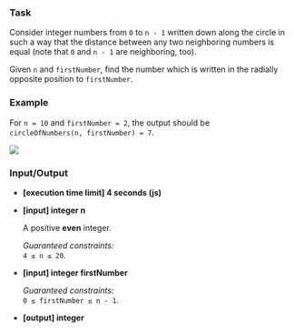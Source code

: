 ### Task

Consider integer numbers from `0` to `n - 1` written down along the circle in such a way that the distance between any two neighboring numbers is equal (note that `0` and `n - 1` are neighboring, too).

Given `n` and `firstNumber`, find the number which is written in the radially opposite position to `firstNumber`.

### Example

For `n = 10` and `firstNumber = 2`, the output should be  
`circleOfNumbers(n, firstNumber) = 7`.

![](https://codesignal.s3.amazonaws.com/tasks/circleOfNumbers/img/example.png?_tm=1624652347469)

### Input/Output

- **[execution time limit] 4 seconds (js)**
- **[input] integer n**

  A positive **even** integer.

  _Guaranteed constraints:_  
  `4 ≤ n ≤ 20`.

- **[input] integer firstNumber**

  _Guaranteed constraints:_  
  `0 ≤ firstNumber ≤ n - 1`.

- **[output] integer**
